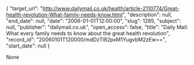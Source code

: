 {
  "target_url": "http://www.dailymail.co.uk/health/article-2110774/Great-health-revolution-What-family-needs-know.html", 
  "description": null, 
  "end_date": null, 
  "date": "2006-01-01T12:00:00", 
  "slug": 1285, 
  "subject": null, 
  "publisher": "dailymail.co.uk", 
  "open_access": false, 
  "title": "Daily Mail: What every family needs to know about the great health revolution", 
  "record_id": "20060101T120000/mdDzTl82pxM1YugvbM2zEw==", 
  "start_date": null
}

None
